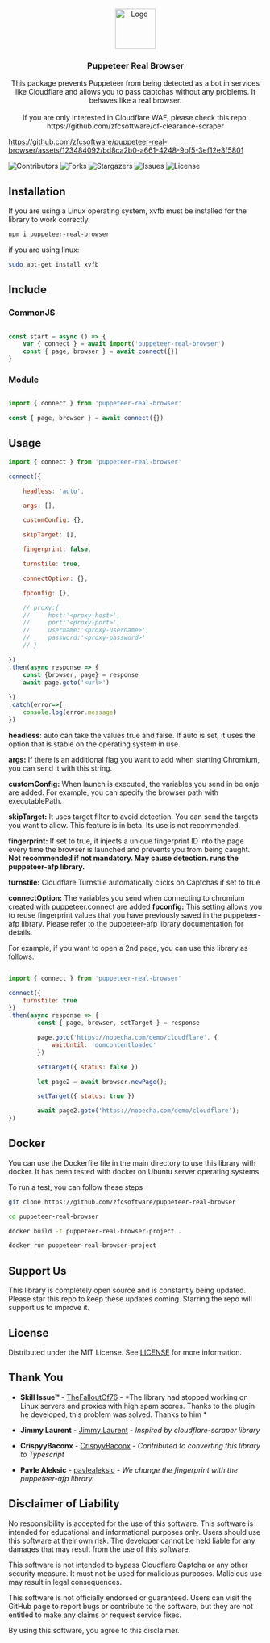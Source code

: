 <br/>
<p align="center">
  <a href="https://github.com/zfcsoftware/puppeteer-real-browser">
    <img src="https://github.com/zfcsoftware/puppeteer-real-browser/assets/123484092/cc8b5fb9-504a-4fd3-97f6-a51990bb4303" alt="Logo" width="80" height="80">
  </a>

  <h3 align="center">Puppeteer Real Browser</h3>

  <p align="center">
    This package prevents Puppeteer from being detected as a bot in services like Cloudflare and allows you to pass captchas without any problems. It behaves like a real browser.
    <br/>
    <br/>
    If you are only interested in Cloudflare WAF, please check this repo:<br/> https://github.com/zfcsoftware/cf-clearance-scraper
  </p>
</p>

https://github.com/zfcsoftware/puppeteer-real-browser/assets/123484092/bd8ca2b0-a661-4248-9bf5-3ef12e3f5801

 ![Contributors](https://img.shields.io/github/contributors/zfcsoftware/puppeteer-real-browser?color=dark-green) ![Forks](https://img.shields.io/github/forks/zfcsoftware/puppeteer-real-browser?style=social) ![Stargazers](https://img.shields.io/github/stars/zfcsoftware/puppeteer-real-browser?style=social) ![Issues](https://img.shields.io/github/issues/zfcsoftware/puppeteer-real-browser) ![License](https://img.shields.io/github/license/zfcsoftware/puppeteer-real-browser) 


## Installation

If you are using a Linux operating system, xvfb must be installed for the library to work correctly.


```bash
npm i puppeteer-real-browser
```

if you are using linux:

```bash
sudo apt-get install xvfb
```



## Include

### CommonJS

```js

const start = async () => {
    var { connect } = await import('puppeteer-real-browser')
    const { page, browser } = await connect({})
}

```
### Module

```js

import { connect } from 'puppeteer-real-browser'

const { page, browser } = await connect({})

```

## Usage


```js
import { connect } from 'puppeteer-real-browser'

connect({

    headless: 'auto',

    args: [],

    customConfig: {},

    skipTarget: [],

    fingerprint: false,

    turnstile: true,

    connectOption: {},

    fpconfig: {},

    // proxy:{
    //     host:'<proxy-host>',
    //     port:'<proxy-port>',
    //     username:'<proxy-username>',
    //     password:'<proxy-password>'
    // }

})
.then(async response => {
    const {browser, page} = response
    await page.goto('<url>')
    
})
.catch(error=>{
    console.log(error.message)
})

```

**headless**: auto can take the values true and false. If auto is set, it uses the option that is stable on the operating system in use.

**args:** If there is an additional flag you want to add when starting Chromium, you can send it with this string.

**customConfig:** When launch is executed, the variables you send in be onje are added. For example, you can specify the browser path with executablePath.

**skipTarget:** It uses target filter to avoid detection. You can send the targets you want to allow. This feature is in beta. Its use is not recommended.

**fingerprint:** If set to true, it injects a unique fingerprint ID into the page every time the browser is launched and prevents you from being caught. **Not recommended if not mandatory. May cause detection. runs the puppeteer-afp library.**

**turnstile:** Cloudflare Turnstile automatically clicks on Captchas if set to true

**connectOption:** The variables you send when connecting to chromium created with puppeteer.connect are added
**fpconfig:** This setting allows you to reuse fingerprint values that you have previously saved in the puppeteer-afp library. Please refer to the puppeteer-afp library documentation for details.

For example, if you want to open a 2nd page, you can use this library as follows.

```js

import { connect } from 'puppeteer-real-browser'

connect({
    turnstile: true
})
.then(async response => {
        const { page, browser, setTarget } = response

        page.goto('https://nopecha.com/demo/cloudflare', {
            waitUntil: 'domcontentloaded'
        })

        setTarget({ status: false })

        let page2 = await browser.newPage();

        setTarget({ status: true })

        await page2.goto('https://nopecha.com/demo/cloudflare');
})

```


## Docker

You can use the Dockerfile file in the main directory to use this library with docker. It has been tested with docker on Ubuntu server operating systems.

To run a test, you can follow these steps


```bash
git clone https://github.com/zfcsoftware/puppeteer-real-browser
```

```bash
cd puppeteer-real-browser
```

```bash
docker build -t puppeteer-real-browser-project .
```


```bash
docker run puppeteer-real-browser-project
```

## Support Us

This library is completely open source and is constantly being updated. Please star this repo to keep these updates coming. Starring the repo will support us to improve it.

## License

Distributed under the MIT License. See [LICENSE](https://github.com/zfcsoftware/puppeteer-real-browser/blob/main/LICENSE.md) for more information.

## Thank You

* **Skill Issue™** - [TheFalloutOf76](https://github.com/TheFalloutOf76) - *The library had stopped working on Linux servers and proxies with high spam scores. Thanks to the plugin he developed, this problem was solved. Thanks to him *

* **Jimmy Laurent** - [Jimmy Laurent](https://github.com/JimmyLaurent) - *Inspired by cloudflare-scraper library*
* **CrispyyBaconx** - [CrispyyBaconx](https://github.com/CrispyyBaconx) - *Contributed to converting this library to Typescript*
* **Pavle Aleksic** - [pavlealeksic](https://github.com/pavlealeksic) - *We change the fingerprint with the puppeteer-afp library.*

## Disclaimer of Liability

No responsibility is accepted for the use of this software. This software is intended for educational and informational purposes only. Users should use this software at their own risk. The developer cannot be held liable for any damages that may result from the use of this software.

This software is not intended to bypass Cloudflare Captcha or any other security measure. It must not be used for malicious purposes. Malicious use may result in legal consequences.

This software is not officially endorsed or guaranteed. Users can visit the GitHub page to report bugs or contribute to the software, but they are not entitled to make any claims or request service fixes.

By using this software, you agree to this disclaimer.